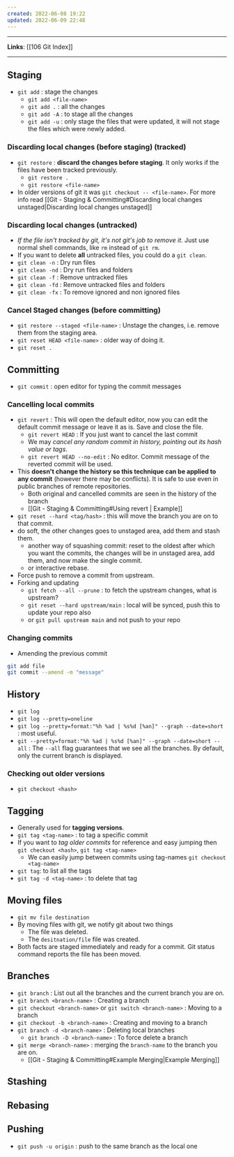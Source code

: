 ```yaml
---
created: 2022-06-08 19:22
updated: 2022-06-09 22:48
---
```

---
**Links**: [[106 Git Index]]

---
## Staging
- `git add` : stage the changes
	- `git add <file-name>`
	- `git add .` : all the changes
	- `git add -A` : to stage all the changes
	- `git add -u` : only stage the files that were updated, it will not stage the files which were newly added.

### Discarding local changes (before staging) (tracked)
- `git restore` : **discard the changes before staging**. It only works if the files have been tracked previously.
	- `git restore .`
	- `git restore <file-name>`
- In older versions of git it was `git checkout -- <file-name>`. For more info read [[Git - Staging & Committing#Discarding local changes unstaged|Discarding local changes unstaged]]

### Discarding local changes (untracked)
- *If the file isn't tracked by git, it's not git's job to remove it*. Just use normal shell commands, like `rm` instead of `git rm`.
- If you want to delete **all** untracked files, you could do a `git clean`. 
- `git clean -n` : Dry run files
- `git clean -nd` : Dry run files and folders
- `git clean -f` : Remove untracked files
- `git clean -fd` : Remove untracked files and folders
- `git clean -fx` : To remove ignored and non ignored files

### Cancel Staged changes (before committing)
- `git restore --staged <file-name>` : Unstage the changes, i.e. remove them from the staging area.
- `git reset HEAD <file-name>` : older way of doing it.
- `git reset .`

## Committing
- `git commit` : open editor for typing the commit messages

### Cancelling local commits 
- `git revert` : This will open the default editor, now you can edit the default commit message or leave it as is. Save and close the file.
	- `git revert HEAD` : If you just want to cancel the last commit
	- We may *cancel any random commit in history, pointing out its hash value or tags*.
	- `git revert HEAD --no-edit` : No editor. Commit message of the reverted commit will be used.
- This **doesn't change the history so this technique can be applied to any commit** (however there may be conflicts). It is safe to use even in public branches of remote repositories.
	- Both original and cancelled commits are seen in the history of the branch
	- [[Git - Staging & Committing#Using revert | Example]]
- `git reset --hard <tag/hash>` : this will move the branch you are on to that commit.
- do soft, the other changes goes to unstaged area, add them and stash them.
	- another way of squashing commit: reset to the oldest after which you want the commits, the changes will be in unstaged area, add them, and now make the single commit.
	- or interactive rebase.
- Force push to remove a commit from upstream.
- Forking and updating
	- `git fetch --all --prune` : to fetch the upstream changes, what is upstream?
	- `git reset --hard upstream/main` : local will be synced, push this to update your repo also
	- or `git pull upstream main` and not push to your repo

### Changing commits
- Amending the previous commit
```bash
git add file
git commit --amend -m "message"
```

## History
- `git log`
- `git log --pretty=oneline`
- `git log --pretty=format:"%h %ad | %s%d [%an]" --graph --date=short` : most useful.
- `git --pretty=format:"%h %ad | %s%d [%an]" --graph --date=short --all` : The `--all` flag guarantees that we see all the branches. By default, only the current branch is displayed.

### Checking out older versions
- `git checkout <hash>`

## Tagging
- Generally used for **tagging versions**.
- `git tag <tag-name>` : to tag a specific commit
- If you want to *tag older commits* for reference and easy jumping then `git checkout <hash>`, `git tag <tag-name>`
	- We can easily jump between commits using tag-names `git checkout <tag-name>`
- `git tag`: to list all the tags
- `git tag -d <tag-name>` : to delete that tag

## Moving files
- `git mv file destination`
- By moving files with git, we notify git about two things
	- The file was deleted.
	- The `desitnation/file` file was created.
- Both facts are staged immediately and ready for a commit. Git status command reports the file has been moved.

## Branches
- `git branch` : List out all the branches and the current branch you are on.
- `git branch <branch-name>` : Creating a branch
- `git checkout <branch-name>` or `git switch <branch-name>` : Moving to a branch
- `git checkout -b <branch-name>` : Creating and moving to a branch
- `git branch -d <branch-name>` : Deleting local branches
	- `git branch -D <branch-name>` : To force delete a branch
- `git merge <branch-name>` : merging the `branch-name` to the branch you are on.
	- [[Git - Staging & Committing#Example Merging|Example Merging]]

## Stashing

## Rebasing

## Pushing
- `git push -u origin` : push to the same branch as the local one